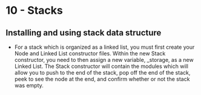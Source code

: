 # 10 - Stacks

## Installing and using stack data structure

- For a stack which is organized as a linked list, you must first create your Node and Linked List constructor files. Within the new Stack constructor, you need to then assign a new variable, _storage, as a new Linked List. The Stack constructor will contain the modules which will allow you to push to the end of the stack, pop off the end of the stack, peek to see the node at the end, and confirm whether or not the stack was empty.
